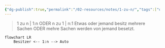 ```yaml
---
{"dg-publish":true,"permalink":"/02-resources/notes/1-zu-n/","tags":["datenbank/kardinatität"],"noteIcon":"","updated":"2025-07-12T13:31:41.000+02:00"}
---
```


>1 zu n | 1:n ODER n zu 1 | n:1
> Etwas oder jemand besitz mehrere Sachen ODER mehre Sachen werden von jemand besetzt.

```mermaid  
flowchart LR
    Besitzer <-- 1:n --> Auto

```